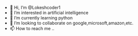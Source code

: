 - 👋 Hi, I’m @Lokeshcoder1
- 👀 I’m interested in artificial intelligence
- 🌱 I’m currently learning python
- 💞️ I’m looking to collaborate on google,microsoft,amazon,etc.
- 📫 How to reach me ..

<!---
Lokeshcoder1/Lokeshcoder1 is a ✨ special ✨ repository because its `README.md` (this file) appears on your GitHub profile.
You can click the Preview link to take a look at your changes.
--->
